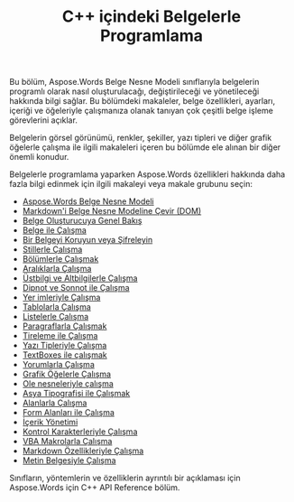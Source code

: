 ﻿---
title: C++ içindeki Belgelerle Programlama
second_title: Aspose.Words için C++
articleTitle: Belgelerle Programlama
linktitle: Belgelerle Programlama
type: docs
description: "C++ kullanarak belgeleri programlı olarak oluşturmak, değiştirmek ve yönetmek için Aspose.Words Belge Nesne Modeli sınıflarını kullanın. Renklerin, şekillerin, yazı tiplerinin ve diğer grafiklerin yönetimi yoluyla belge özellikleri, ayarları ve içeriğinin yanı sıra belge görünümüyle çalışın."
weight: 50
url: /tr/cpp/programming-with-documents/
---

Bu bölüm, Aspose.Words Belge Nesne Modeli sınıflarıyla belgelerin programlı olarak nasıl oluşturulacağı, değiştirileceği ve yönetileceği hakkında bilgi sağlar. Bu bölümdeki makaleler, belge özellikleri, ayarları, içeriği ve öğeleriyle çalışmanıza olanak tanıyan çok çeşitli belge işleme görevlerini açıklar.

Belgelerin görsel görünümü, renkler, şekiller, yazı tipleri ve diğer grafik öğelerle çalışma ile ilgili makaleleri içeren bu bölümde ele alınan bir diğer önemli konudur.

Belgelerle programlama yaparken Aspose.Words özellikleri hakkında daha fazla bilgi edinmek için ilgili makaleyi veya makale grubunu seçin:

- [Aspose.Words Belge Nesne Modeli](/words/cpp/aspose-words-document-object-model/)
- [Markdown'i Belge Nesne Modeline Çevir (DOM)](/words/cpp/translate-markdown-to-document-object-model/)
- [Belge Oluşturucuya Genel Bakış](/words/cpp/document-builder-overview/)
- [Belge ile Çalışma](/words/cpp/working-with-document/)
- [Bir Belgeyi Koruyun veya Şifreleyin](/words/cpp/protect-or-encrypt-a-document/)
- [Stillerle Çalışma](/words/cpp/working-with-styles-and-themes/)
- [Bölümlerle Çalışmak](/words/cpp/working-with-sections/)
- [Aralıklarla Çalışma](/words/cpp/working-with-ranges/)
- [Üstbilgi ve Altbilgilerle Çalışma](/words/cpp/working-with-headers-and-footers/)
- [Dipnot ve Sonnot ile Çalışma](/words/cpp/working-with-footnote-and-endnote/)
- [Yer imleriyle Çalışma](/words/cpp/working-with-bookmarks/)
- [Tablolarla Çalışma](/words/cpp/working-with-tables/)
- [Listelerle Çalışma](/words/cpp/working-with-lists/)
- [Paragraflarla Çalışmak](/words/cpp/working-with-paragraphs/)
- [Tireleme ile Çalışma](/words/cpp/working-with-hyphenation/)
- [Yazı Tipleriyle Çalışma](/words/cpp/working-with-fonts/)
- [TextBoxes ile çalışmak](/words/cpp/working-with-textboxes/)
- [Yorumlarla Çalışma](/words/cpp/working-with-comments/)
- [Grafik Öğelerle Çalışma](/words/cpp/working-with-graphic-elements/)
- [Ole nesneleriyle çalışma](/words/cpp/working-with-ole-objects/)
- [Asya Tipografisi ile Çalışmak](/words/cpp/working-with-asian-typography/)
- [Alanlarla Çalışma](/words/cpp/working-with-fields/)
- [Form Alanları ile Çalışma](/words/cpp/working-with-form-fields/)
- [İçerik Yönetimi](/words/cpp/contents-management/)
- [Kontrol Karakterleriyle Çalışma](/words/cpp/working-with-control-characters/)
- [VBA Makrolarla Çalışma](/words/cpp/working-with-vba-macros/)
- [Markdown Özellikleriyle Çalışma](/words/cpp/working-with-markdown-features/)
- [Metin Belgesiyle Çalışma](/words/cpp/working-with-text-document/)

Sınıfların, yöntemlerin ve özelliklerin ayrıntılı bir açıklaması için Aspose.Words için C++ API Reference bölüm.